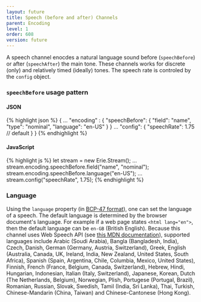 ```yaml
---
layout: future
title: Speech (before and after) Channels
parent: Encoding
level: 1
order: 608
version: future
---
```


A speech channel enocdes a natural language sound before (`speechBefore`) or after (`speechAfter`) the main tone.
These channels works for discrete (only) and relatively timed (ideally) tones.
The speech rate is controled by the `config` object.

### `speechBefore` usage pattern

<code-groups>
<code-group>
<h4>JSON</h4>
{% highlight json %}
{
  ...
  "encoding" : {
    "speechBefore": {
      "field": "name",
      "type": "nominal",
      "language": "en-US"
    }
  }
  ...
  "config": {
    "speechRate": 1.75 // default
  }
}
{% endhighlight %}
</code-group>
<code-group>
<h4>JavaScript</h4>
{% highlight js %}
let stream = new Erie.Stream();
...
stream.encoding.speechBefore.field("name", "nominal");
stream.encoding.speechBefore.language("en-US");
...
stream.config("speechRate", 1.75);
{% endhighlight %}
</code-group>
</code-groups>

### Language

Using the `language` property (in [BCP-47 format](https://www.techonthenet.com/js/language_tags.php#:~:text=BCP%2047%20Language%20Tags%20is,region%2C%20variant%20and%20script%20subtags.)), one can set the language of a speech.
The default language is determined by the browser document's language.
For example if a web page states `<html lang="en">`, then the default language can be `en-GB` (British English).
Because this channel uses Web Speech API (see [this MDN documentation](https://developer.mozilla.org/en-US/docs/Web/API/SpeechSynthesisUtterance/lang)), supported languages include 
Arabic (Soudi Arabia), Bangla (Bangladesh, India), Czech, Danish, German (Germany, Austria, Switzerland), Greek, English (Australia, Canada, UK, Ireland, India, New Zealand, United States, South Africa), Spanish (Spain, Argentina, Chile, Columbia, Mexico, United States), Finnish, French (France, Belgium, Canada, Switzerland), Hebrew,
Hindi, Hungarian, Indonesian, Italian (Italy, Switzerland), Japanese, Korean, Dutch (The Netherlands, Belgium), Norwegian, Plish, Portugese (Portugal, Brazil), Romanian, Russian, Slovak, Swedish, Tamil (India, Sri Lanka), Thai, Turkish, Chinese-Mandarin (China, Taiwan) and Chinese-Cantonese (Hong Kong).
